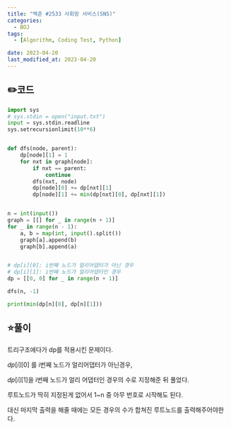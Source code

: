 ```yaml
---
title: "백준 #2533 사회망 서비스(SNS)"
categories:
  - BOJ
tags:
  - [Algorithm, Coding Test, Python]

date: 2023-04-20
last_modified_at: 2023-04-20
---
```


## :pencil2:코드

```python
import sys
# sys.stdin = open("input.txt")
input = sys.stdin.readline
sys.setrecursionlimit(10**6)


def dfs(node, parent):
	dp[node][1] = 1
	for nxt in graph[node]:
		if nxt == parent:
			continue
		dfs(nxt, node)
		dp[node][0] += dp[nxt][1]
		dp[node][1] += min(dp[nxt][0], dp[nxt][1])


n = int(input())
graph = [[] for _ in range(n + 1)]
for _ in range(n - 1):
    a, b = map(int, input().split())
    graph[a].append(b)
    graph[b].append(a)


# dp[i][0]: i번째 노드가 얼리어댑터가 아닌 경우
# dp[i][1]: i번째 노드가 얼리어댑터인 경우
dp = [[0, 0] for _ in range(n + 1)]

dfs(n, -1)

print(min(dp[n][0], dp[n][1]))

```



## :star:풀이

트리구조에다가 dp를 적용시킨 문제이다.

$dp[i][0]$ 를 i번째 노드가 얼리어댑터가 아닌경우, 

$dp[i][1]$을 i번째 노드가 얼리 어댑터인 경우의 수로 지정해준 뒤 풀었다.

루트노드가 딱히 지정된게 없어서 1~n 중 아무 번호로 시작해도 된다.

대신 마지막 출력을 해줄 때에는 모든 경우의 수가 합쳐진 루트노드를 출력해주어야한다.
